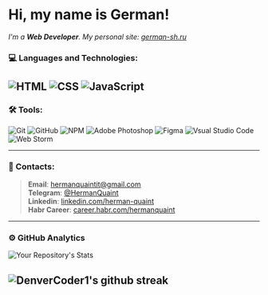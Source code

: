 # Hi, my name is **German**!

_I'm a **Web Developer**._
_My personal site: [german-sh.ru](https://german-sh.ru/)_

### 💻 Languages and Technologies:
![HTML](https://img.shields.io/badge/-HTML-404040?style=flat&logo=html5)
![CSS](https://img.shields.io/badge/-CSS-404040?style=flat&logo=CSS3&logoColor=1572B6)
![JavaScript](https://img.shields.io/badge/-JavaScript-404040?style=flat&logo=javaScript)
---
### 🛠 Tools:
![Git](https://img.shields.io/badge/-Git-404040?style=flat&logo=git)
![GitHub](https://img.shields.io/badge/-GitHub-404040?style=flat&logo=github)
![NPM](https://img.shields.io/badge/-NPM-404040?style=flat&logo=npm)
![Adobe Photoshop](https://img.shields.io/badge/-Photoshop-404040?style=flat&logo=adobe-photoshop)
![Figma](https://img.shields.io/badge/-Figma-404040?style=flat&logo=figma)
![Vsual Studio Code](https://img.shields.io/badge/-Visual_Studio_Code-404040?style=flat&logo=visual-studio-code&logoColor=007ACC)
![Web Storm](https://img.shields.io/badge/-WebStorm-404040?style=flat&logo=WebStorm&logoColor=05c1fd)

---
### 💬 Contacts:
> **Email**: [hermanquaintit@gmail.com](hermanquaintit@gmail.com) <br>
> **Telegram**:  [@HermanQuaint](https://t.me/HermanQuaint)<br>
> **Linkedin**: [linkedin.com/herman-quaint](https://www.linkedin.com/in/herman-quaint-581a951b8/)<br>
> **Habr Career**: [career.habr.com/hermanquaint](https://career.habr.com/hermanquaint)<br>


---
### ⚙️ GitHub Analytics 
![Your Repository's Stats](https://github-readme-stats.vercel.app/api/top-langs/?username=HermanQuaint&theme=radical&layout=compact)

![DenverCoder1's github streak](https://github-readme-streak-stats.herokuapp.com/?user=HermanQuaint&theme=radical)
---

<!-- https://github.com/DenverCoder1/github-readme-streak-stats -->
<!-- https://shields.io/ -->
<!-- https://simpleicons.org/ -->




<!--
**HermanQuaint/HermanQuaint** is a ✨ _special_ ✨ repository because its `README.md` (this file) appears on your GitHub profile.

Here are some ideas to get you started:

- 🔭 I’m currently working on ...
- 🌱 I’m currently learning ...
- 👯 I’m looking to collaborate on ...
- 🤔 I’m looking for help with ...
- 💬 Ask me about ...
- 📫 How to reach me: ...
- 😄 Pronouns: ...
- ⚡ Fun fact: ...
-->
